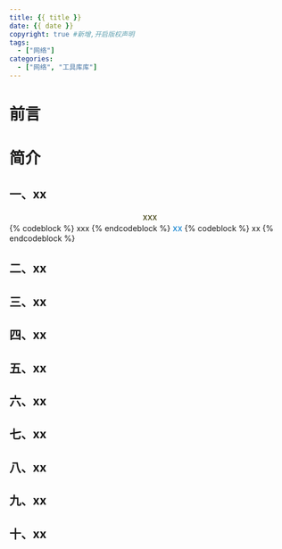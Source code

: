 ```yaml
---
title: {{ title }}
date: {{ date }}
copyright: true #新增,开启版权声明
tags:
  - ["网络"]
categories:
  - ["网络", "工具库库"]
---
```


# 前言

# 简介

## 一、xx

<center><font color='#3333' size='3'>xxx</font></center>
{% codeblock  %}
xxx
{% endcodeblock %}
<left><font color='#007ACC' size='3'>xx</font></left>
{% codeblock  %}
xx
{% endcodeblock %}

## 二、xx

## 三、xx

## 四、xx

## 五、xx

## 六、xx

## 七、xx

## 八、xx

## 九、xx

## 十、xx
